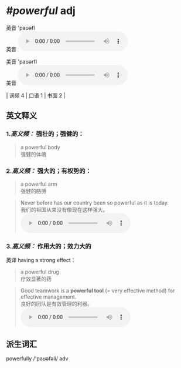 # ***\#powerful*** adj
英音 'paʊəfl  
英音
<audio src="./media/powerful-B.aac" controls="controls"></audio>

美音 'paʊərfl  
美音
<audio src="./media/powerful.aac" controls="controls"></audio>



| 词频 4 | 口语 1 | 书面 2 |  

英文释义
---
### 1.*高义频：* **强壮的；强健的：**  

 > a powerful body  
 > 强健的体魄    

### 2.*高义频：* **强大的；有权势的：**  

 > a powerful arm   
 > 强健的胳膊    

 > Never before has our country been so powerful as it is today.   
 > 我们的祖国从来没有像现在这样强大。    
<audio src="./media/powerful-1.aac" controls="controls"></audio>

### 3.*高义频：* **作用大的；效力大的**  
英译 having a strong effect：

 > a powerful drug  
 > 疗效显著的药    

 > Good teamwork is a **powerful tool** (= very effective method) for effective management.  
 > 良好的团队是有效管理的利器。    
<audio src="./media/Good teamwork is a powerful_AAC.aac" controls="controls"></audio>


派生词汇
---
powerfully  /'paʊəfəli/ adv   

